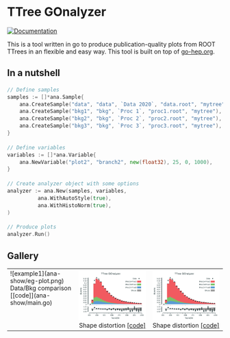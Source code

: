 # TTree GOnalyzer

[![Documentation](https://godoc.org/github.com/rmadar/tree-gonalyzer?status.svg)](https://godoc.org/github.com/rmadar/tree-gonalyzer)

This is a tool written in go to produce publication-quality plots from ROOT TTrees in an flexible and easy way.
This tool is built on top of [go-hep.org](https://go-hep.org).

## In a nutshell

```go
// Define samples
samples := []*ana.Sample{
	ana.CreateSample("data", "data", `Data 2020`, "data.root", "mytree"),
	ana.CreateSample("bkg1", "bkg", `Proc 1`, "proc1.root", "mytree"),
	ana.CreateSample("bkg2", "bkg", `Proc 2`, "proc2.root", "mytree"),
	ana.CreateSample("bkg3", "bkg", `Proc 3`, "proc3.root", "mytree"),
}

// Define variables
variables := []*ana.Variable{
	ana.NewVariable("plot2", "branch2", new(float32), 25, 0, 1000),
}

// Create analyzer object with some options
analyzer := ana.New(samples, variables,
	      ana.WithAutoStyle(true),
	      ana.WithHistoNorm(true),
)

// Produce plots
analyzer.Run()

```

## Gallery

<table>
  <tr>
    <td valign="top">
    	![example1](ana-show/eg-plot.png) 
        Data/Bkg comparison [[code]](ana-show/main.go)
    </td>
    <td valign="top">
    	<center><img src="ana-show/eg-plot.png"> Shape distortion <a href="ana-show/main.go" _target="blank">[code]</a> </center>
    </td>
    <td valign="top">
          <div style="text-align:center"> <img src="ana-show/eg-plot.png"> Shape distortion <a href="ana-show/main.go" _target="blank">[code]</a></div>
    </td>
  </tr>
 </table>

